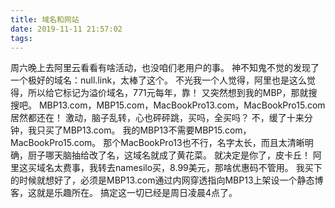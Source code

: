 ```yaml
---
title: 域名和网站
date: 2019-11-11 21:57:02
tags:
---
```

周六晚上去阿里云看看有啥活动，也没咱们老用户的事。
神不知鬼不觉的发现了一个极好的域名：null.link，太棒了这个。
不光我一个人觉得，阿里也是这么觉得，所以给它标记为溢价域名，771元每年，靠！
又突然想到我的MBP，那就搜搜吧。
MBP13.com，MBP15.com，MacBookPro13.com，MacBookPro15.com居然都还在！
激动，脑子乱转，心也砰砰跳，买吗，全买吗？
不，缓了十来分钟，我只买了MBP13.com。
我的MBP13不需要MBP15.com，MacBookPro15.com。
那个MacBookPro13也不行，名字太长，而且太清晰明确，厨子哪天脑抽给改了名，这域名就成了黄花菜。
就决定是你了，皮卡丘！
阿里这买域名太费事，我转去namesilo买，8.99美元，那啥优惠码不管用。
我买下的时候就想好了，必须是MBP13.com通过内网穿透指向MBP13上架设一个静态博客，这就是乐趣所在。
搞定这一切已经是周日凌晨4点了。